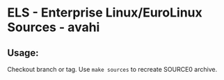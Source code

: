 # ELS - Enterprise Linux/EuroLinux Sources - avahi
 
## Usage:
  Checkout branch or tag. Use `make sources` to recreate  SOURCE0 archive.

